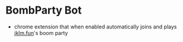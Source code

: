 # BombParty Bot

- chrome extension that when enabled automatically joins and plays [jklm.fun](https;//www.jklm.fun)'s boom party
